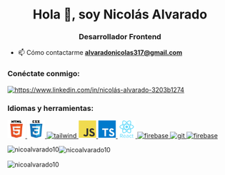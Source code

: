 <h1 align="center">Hola 👋, soy Nicolás Alvarado</h1>
<h3 align="center">Desarrollador Frontend</h3>

- 📫 Cómo contactarme **alvaradonicolas317@gmail.com**

<h3 align="left">Conéctate conmigo:</h3>      
<p align="left">
<a href="https://linkedin.com/in/https://www.linkedin.com/in/nicolás-alvarado-3203b1274" target="blank"><img align="center" src="https://raw.githubusercontent.com/rahuldkjain/github-profile-readme-generator/master/src/images/icons/Social/linked-in-alt.svg" alt="https://www.linkedin.com/in/nicolás-alvarado-3203b1274" height="30" width="40" /></a>
</p>

<h3 align="left">Idiomas y herramientas:</h3>
<p align="left"> 
  <a href="https://www.w3.org/html/" target="_blank" rel="noreferrer">
    <img src="https://raw.githubusercontent.com/devicons/devicon/master/icons/html5/html5-original-wordmark.svg" alt="html5" width="40" height="40"/>
  </a>
  <a href="https://www.w3schools.com/css/" target="_blank" rel="noreferrer">
    <img src="https://raw.githubusercontent.com/devicons/devicon/master/icons/css3/css3-original-wordmark.svg" alt="css3" width="40" height="40"/> 
  </a>
  <a href="https://tailwindcss.es/" width="40" height="40" target="_blank" rel="noreferrer">
    <img src="https://www.vectorlogo.zone/logos/tailwindcss/tailwindcss-icon.svg" alt="tailwind" width="40" height="40"/> 
</a>
  <a href="https://developer.mozilla.org/es-ES/docs/Web/JavaScript" target="_blank" rel="noreferrer">
    <img src="https://raw.githubusercontent.com/devicons/devicon/master/icons/javascript/javascript-original.svg " alt="javascript" width="40" height="40"/>
  </a>
    <a href="https://www.typescriptlang.org/" width="40" height="40" target="_blank" rel="noreferrer">
    <img src="https://raw.githubusercontent.com/devicons/devicon/master/icons/typescript/typescript-original.svg" alt="typescript" width="40" height="40"/>
  </a> 
   <a href="https://reactjs.org/" target="_blank" rel="noreferrer"> 
    <img src="https://raw.githubusercontent.com/devicons/devicon/master/icons/react/react-original-wordmark.svg " alt="react" height="40" width="40"/>
  </a>
  <a href="https://https:astro.build/" target="_blank" rel="noreferrer">
  <img src="https://www.vectorlogo.zone/logos/astro/astro-icon.svg" alt="firebase" width="40" height="40"/>
</a>
   <a href="https://git-scm.com/" target="_blank" rel="noreferrer"> 
    <img src="https://www.vectorlogo.zone/logos/git-scm/git-scm-icon.svg" alt="git" width="40" height="40"/>
  </a>
  <a href="https://firebase.google.com/" target="_blank" rel="noreferrer">
  <img src="https://www.vectorlogo.zone/logos/firebase/firebase-icon.svg" alt="firebase" width="40" height="40"/>
</a>
  
 
  
  
 
  

</p>

<p>
  <img align="left" src="https://github-readme-stats.vercel.app/api/top-langs?username=nicoalvarado10&show_icons=true&locale=es&layout=compact" alt="nicoalvarado10" />
</p>

<p> 
  <img align="center" src="https://github-readme-stats.vercel.app/api?username=nicoalvarado10&show_icons=true&locale=es" alt="nicoalvarado10" />
</p>

<p>
  <img align="center" src="https://github-readme-streak-stats.herokuapp.com/?user=nicoalvarado10&" alt="nicoalvarado10" />
</p>

